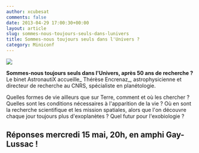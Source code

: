 ```yaml
---
author: xcubesat
comments: false
date: 2013-04-29 17:00:30+00:00
layout: article
slug: sommes-nous-toujours-seuls-dans-lunivers
title: Sommes-nous toujours seuls dans l'Univers ?
category: Miniconf
---
```


[![](http://xspacecenter.files.wordpress.com/2013/03/c3a9crans.jpg)](http://xspacecenter.files.wordpress.com/2013/03/c3a9crans.jpg)


**Sommes-nous toujours seuls dans l'Univers, après 50 ans de recherche ?**
Le binet AstronautiX accueille_ Thérèse Encrenaz_, astrophysicienne et directeur de recherche au CNRS, spécialiste en planétologie.

Quelles formes de vie ailleurs que sur Terre, comment et où les chercher ? Quelles sont les conditions nécessaires à l'apparition de la vie ?
Où en sont la recherche scientifique et les mission spatiales, alors que l'on découvre chaque jour toujours plus d'exoplanètes ? Quel futur pour l'exobiologie ?


## Réponses **mercredi 15 mai, 20h, en amphi Gay-Lussac** !
